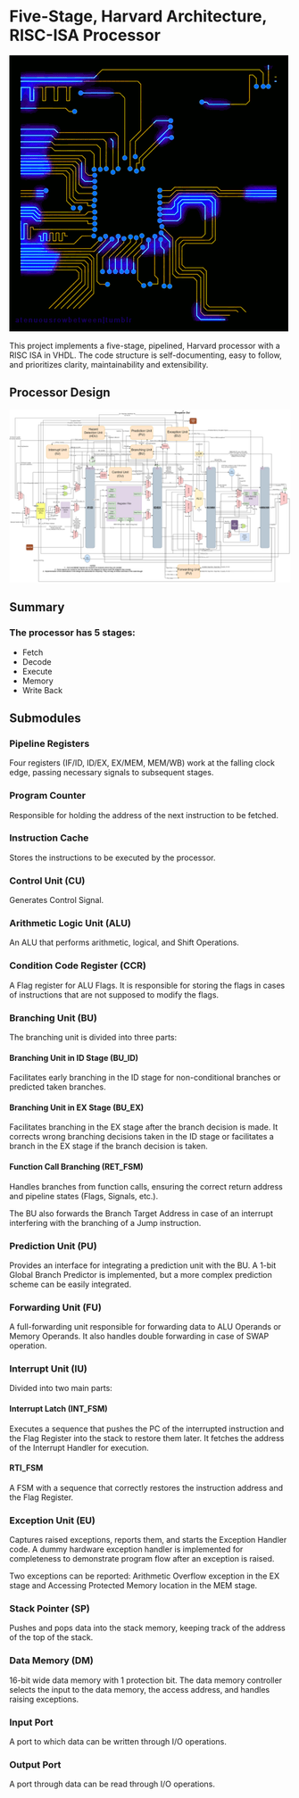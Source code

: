 # Five-Stage, Harvard Architecture, RISC-ISA Processor  

![Processor GIF](https://github.com/alhusseingamal/5-stage-Harvard-Processor/blob/main/media/Processor.gif)  

This project implements a five-stage, pipelined, Harvard processor with a RISC ISA in VHDL. The code structure is self-documenting, easy to follow, and prioritizes clarity, maintainability and extensibility.  

## Processor Design
![Processor Design Diagram](https://github.com/alhusseingamal/5-stage-Harvard-Processor/blob/main/media/Processor.png)  

## Summary  

### The processor has 5 stages:  
- Fetch  
- Decode  
- Execute  
- Memory  
- Write Back  

## Submodules  

### Pipeline Registers  
Four registers (IF/ID, ID/EX, EX/MEM, MEM/WB) work at the falling clock edge, passing necessary signals to subsequent stages.  

### Program Counter  
Responsible for holding the address of the next instruction to be fetched.  

### Instruction Cache  
Stores the instructions to be executed by the processor.  

### Control Unit (CU)
Generates Control Signal.  

### Arithmetic Logic Unit (ALU)
An ALU that performs arithmetic, logical, and Shift Operations.

### Condition Code Register (CCR)
A Flag register for ALU Flags. It is responsible for storing the flags in cases of instructions that are not supposed to modify the flags.  

### Branching Unit (BU)  
The branching unit is divided into three parts:  

#### Branching Unit in ID Stage (BU_ID)  
Facilitates early branching in the ID stage for non-conditional branches or predicted taken branches.  

#### Branching Unit in EX Stage (BU_EX)  
Facilitates branching in the EX stage after the branch decision is made. It corrects wrong branching decisions taken in the ID stage or facilitates a branch in the EX stage if the branch decision is taken.  

#### Function Call Branching (RET_FSM)  
Handles branches from function calls, ensuring the correct return address and pipeline states (Flags, Signals, etc.).  

The BU also forwards the Branch Target Address in case of an interrupt interfering with the branching of a Jump instruction.  

### Prediction Unit (PU)  
Provides an interface for integrating a prediction unit with the BU. A 1-bit Global Branch Predictor is implemented, but a more complex prediction scheme can be easily integrated.  

### Forwarding Unit (FU)  
A full-forwarding unit responsible for forwarding data to ALU Operands or Memory Operands. It also handles double forwarding in case of SWAP operation.  

### Interrupt Unit (IU)  
Divided into two main parts:  

#### Interrupt Latch (INT_FSM)  
Executes a sequence that pushes the PC of the interrupted instruction and the Flag Register into the stack to restore them later. It fetches the address of the Interrupt Handler for execution.  

#### RTI_FSM  
A FSM with a sequence that correctly restores the instruction address and the Flag Register.  

### Exception Unit (EU)  
Captures raised exceptions, reports them, and starts the Exception Handler code. A dummy hardware exception handler is implemented for completeness to demonstrate program flow after an exception is raised.  

Two exceptions can be reported: Arithmetic Overflow exception in the EX stage and Accessing Protected Memory location in the MEM stage.  

### Stack Pointer (SP)  
Pushes and pops data into the stack memory, keeping track of the address of the top of the stack.  

### Data Memory (DM)  
16-bit wide data memory with 1 protection bit. The data memory controller selects the input to the data memory, the access address, and handles raising exceptions.  

### Input Port  
A port to which data can be written through I/O operations.  

### Output Port
A port through data can be read through I/O operations.  

